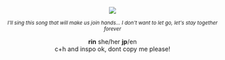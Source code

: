 <p align="center">
    
    
<img src="https://files.catbox.moe/c2z5vw.gif">

</p>

 <p align="center">
  <sub><i>I'll sing this song that will make us join hands...
 I don't want to let go, let's stay together forever</i></sub>
 </p>


<p align="center"><b>rin</b> she/her <b>jp</b>/en
<br>c+h and inspo ok, dont copy me please!
</p>    

